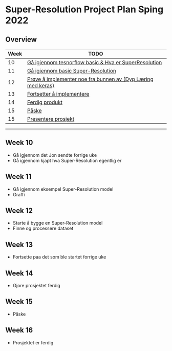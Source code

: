 # Super-Resolution Project Plan Sping 2022

## Overview

| Week | TODO |
| ---- | ---- |
| 10 | [Gå igjennom tesnorflow basic & Hva er SuperResolution](#week-10) |
| 11 | [Gå igjennom basic Super-Resolution](#week-11)|
| 12 | [Prøve å implementer noe fra bunnen av (Dyp Læring med keras)](#week-12) |
| 13 | [Fortsetter å implementere](#week-13) |
| 14 | [Ferdig produkt](#week-14) |
| 15 | [Påske](#week-15) |
| 15 | [Presentere prosjekt](#week-15) |


---



## Week 10
* Gå igjennom det Jon sendte forrige uke
* Gå igjennom kjapt hva Super-Resolution egentlig er
## Week 11
* Gå igjennom eksempel Super-Resolution model
* Graffi
## Week 12
* Starte å bygge en Super-Resolution model
* Finne og processere dataset
## Week 13
* Fortsette paa det som ble startet forrige uke
## Week 14
* Gjore prosjektet ferdig
## Week 15
* Påske
## Week 16
* Prosjektet er ferdig

